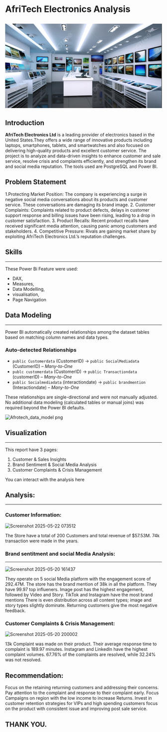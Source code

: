 # AfriTech Electronics Analysis

![image alt](https://github.com/EstherAyorinde/Esther-s-Portfolio/blob/main/Screenshot_1-7-2025_13412_png.pngtree.com.jpeg)
---

## Introduction

**AfriTech Electronics Ltd** is a leading provider of electronics based in the United States.They offers a wide range of innovative products including laptops, smartphones, tablets, and smartwatches and also focused on delivering high-quality products and excellent customer service. The project is to analyze and data-driven insights to enhance customer and sale service, resolve crisis and complaints efficiently, and strengthen its brand and social media reputation. The tools used are PostgreSQL and Power BI.

## Problem Statement
1.Protecting Market Position: The company is experiencing a surge in negative social media conversations about its products and customer service. These conversations are damaging its brand image.
2. Customer Complaints: Complaints related to product defects, delays in customer support response and billing issues have been rising, leading to a drop in customer satisfaction.
3. Product Recalls: Recent product recalls have received significant media attention, causing panic
among customers and stakeholders.
4. Competitive Pressure: Rivals are gaining market share by exploiting AfriTech Electronics Ltd.’s reputation challenges.

## Skills
---
  These Power Bi Feature were used:
  - DAX,
  - Measures,
  - Data Modelling,
  - visualisation,
  - Page Navigation

## Data Modeling
---
Power BI automatically created relationships among the dataset tables based on matching column names and data types.

### Auto-detected Relationships

- `public Customerdata` (CustomerID) → `public SocialMediadata` (CustomerID) – *Many-to-One*
- `publc customerdata` (CustomerID) → `public Transactiondata` (customerID) – *Many-to-One*
- `public Socialmediadata` (interactiondate) → `public brandmention` (Interactiondate) – *Many-to-One*

These relationships are single-directional and were not manually adjusted. No additional data modeling (calculated tables or manual joins) was required beyond the Power BI defaults.

![Afrotech_data_model png](https://github.com/user-attachments/assets/938b892c-0542-499f-b056-f9b31344222d)


## Visualization
---

This report have 3 pages:
1. Customer & Sales Insights
2. Brand Sentiment & Social Media Analysis
3. Customer Complaints & Crisis Management 

You can interact with the analysis here

## Analysis:
---
### Customer Information:
![Screenshot 2025-05-22 073512](https://github.com/user-attachments/assets/ce149f46-5550-472b-96bc-265ad4497380)


The Store have a total of 200 Customers and total revenue of $57.53M.
74k transaction were made in the years.

### Brand sentitment and social Media Analysis:
---
![Screenshot 2025-05-20 161437](https://github.com/user-attachments/assets/813204a7-1d8d-47ee-8d1e-e7917cbc7058)


They operate on 5 social Media platform with the engagement score of 292.47M.
The store has the brand mention of 38k in all the platform.
They have 99.97 top influeners.
Image post has the highest engagement, followed by Video and Story.
TikTok and Instagram have the most brand mentions
There is even distribution across all content types; image and story types slightly dominate.
Returning customers give the most negative feedback.



### Customer Complaints & Crisis Management:
![Screenshot 2025-05-20 200002](https://github.com/user-attachments/assets/da44c016-14b0-4940-a944-9309420ec30c)

13k Complaint was made on their product.
Their average response time to complaint is 189.97 minutes.
Instagram and LinkedIn have the highest complaint volumes.
67.76% of the complaints are resolved, while 32.24% was not resolved.

## Recommendation:
Focus on the retaining returning customers and addressing their concerns.
Pay attention to the complaint and response to their complaint early.
Focus Campaigns on region with the low income to increase Returns.
Invest in customer retention strategies for VIPs and high spending customers
focus on the product with consistent issue and improving post sale service.

## THANK YOU. 


